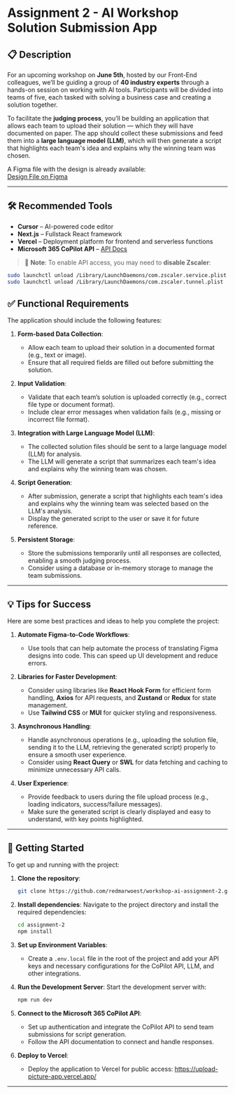 # Assignment 2 - AI Workshop Solution Submission App

## 📋 Description

For an upcoming workshop on **June 5th**, hosted by our Front-End colleagues, we’ll be guiding a group of **40 industry experts** through a hands-on session on working with AI tools. Participants will be divided into teams of five, each tasked with solving a business case and creating a solution together.

To facilitate the **judging process**, you’ll be building an application that allows each team to upload their solution — which they will have documented on paper. The app should collect these submissions and feed them into a **large language model (LLM)**, which will then generate a script that highlights each team's idea and explains why the winning team was chosen.

A Figma file with the design is already available:  
[Design File on Figma](https://www.figma.com/design/P4OaJ7FpxZuTL1AedeehUs/Untitled?node-id=1-5&m=dev&t=Iie4IddpEgtDLai9-1)

---

## 🛠️ Recommended Tools

- **Cursor** – AI-powered code editor  
- **Next.js** – Fullstack React framework  
- **Vercel** – Deployment platform for frontend and serverless functions  
- **Microsoft 365 CoPilot API** – [API Docs](https://learn.microsoft.com/en-us/microsoft-365/copilot/extensibility/overview-api-plugins)

> 🔧 **Note**: To enable API access, you may need to **disable Zscaler**:
```bash
sudo launchctl unload /Library/LaunchDaemons/com.zscaler.service.plist
sudo launchctl unload /Library/LaunchDaemons/com.zscaler.tunnel.plist
```

## ✅ Functional Requirements

The application should include the following features:

1. **Form-based Data Collection**:
   - Allow each team to upload their solution in a documented format (e.g., text or image).
   - Ensure that all required fields are filled out before submitting the solution.

2. **Input Validation**:
   - Validate that each team’s solution is uploaded correctly (e.g., correct file type or document format).
   - Include clear error messages when validation fails (e.g., missing or incorrect file format).

3. **Integration with Large Language Model (LLM)**:
   - The collected solution files should be sent to a large language model (LLM) for analysis.
   - The LLM will generate a script that summarizes each team's idea and explains why the winning team was chosen.

4. **Script Generation**:
   - After submission, generate a script that highlights each team's idea and explains why the winning team was selected based on the LLM's analysis.
   - Display the generated script to the user or save it for future reference.

5. **Persistent Storage**:
   - Store the submissions temporarily until all responses are collected, enabling a smooth judging process.
   - Consider using a database or in-memory storage to manage the team submissions.

---

## 💡 Tips for Success

Here are some best practices and ideas to help you complete the project:

1. **Automate Figma-to-Code Workflows**:
   - Use tools that can help automate the process of translating Figma designs into code. This can speed up UI development and reduce errors.

2. **Libraries for Faster Development**:
   - Consider using libraries like **React Hook Form** for efficient form handling, **Axios** for API requests, and **Zustand** or **Redux** for state management.
   - Use **Tailwind CSS** or **MUI** for quicker styling and responsiveness.

3. **Asynchronous Handling**:
   - Handle asynchronous operations (e.g., uploading the solution file, sending it to the LLM, retrieving the generated script) properly to ensure a smooth user experience.
   - Consider using **React Query** or **SWL** for data fetching and caching to minimize unnecessary API calls.

4. **User Experience**:
   - Provide feedback to users during the file upload process (e.g., loading indicators, success/failure messages).
   - Make sure the generated script is clearly displayed and easy to understand, with key points highlighted.

---

## 🚀 Getting Started

To get up and running with the project:

1. **Clone the repository**:
    ```bash
    git clone https://github.com/redmarwoest/workshop-ai-assignment-2.git
    ```

2. **Install dependencies**:
    Navigate to the project directory and install the required dependencies:
    ```bash
    cd assignment-2
    npm install
    ```

3. **Set up Environment Variables**:
    - Create a `.env.local` file in the root of the project and add your API keys and necessary configurations for the CoPilot API, LLM, and other integrations.

4. **Run the Development Server**:
    Start the development server with:
    ```bash
    npm run dev
    ```

5. **Connect to the Microsoft 365 CoPilot API**:
    - Set up authentication and integrate the CoPilot API to send team submissions for script generation.
    - Follow the API documentation to connect and handle responses.

6. **Deploy to Vercel**:
    - Deploy the application to Vercel for public access: https://upload-picture-app.vercel.app/ 

---

